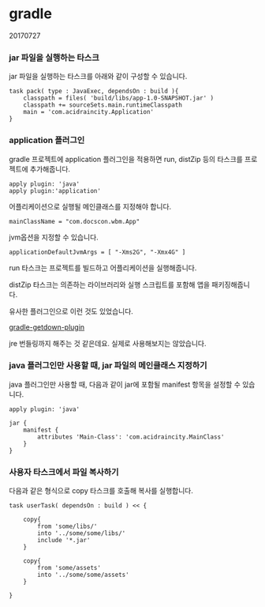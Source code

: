 # gradle

20170727



### jar 파일을 실행하는 타스크



jar 파일을 실행하는 타스크를 아래와 같이 구성할 수 있습니다.

```
task pack( type : JavaExec, dependsOn : build ){
    classpath = files( 'build/libs/app-1.0-SNAPSHOT.jar' )
    classpath += sourceSets.main.runtimeClasspath
    main = 'com.acidraincity.Application'
}
```



### application 플러그인



gradle 프로젝트에 application 플러그인을 적용하면 run, distZip 등의 타스크를 프로젝트에 추가해줍니다.

```
apply plugin: 'java'
apply plugin:'application'
```

어플리케이션으로 실행될 메인클래스를 지정해야 합니다.

```
mainClassName = "com.docscon.wbm.App"
```

jvm옵션을 지정할 수 있습니다.

```
applicationDefaultJvmArgs = [ "-Xms2G", "-Xmx4G" ]
```

run 타스크는 프로젝트를 빌드하고 어플리케이션을 실행해줍니다.

distZip 타스크는 의존하는 라이브러리와 실행 스크립트를 포함해 앱을 패키징해줍니다.



유사한 플러그인으로 이런 것도 있었습니다.

[gradle-getdown-plugin](https://github.com/davidB/gradle-getdown-plugin)

jre 번들링까지 해주는 것 같은데요. 실제로 사용해보지는 않았습니다.



### java 플러그인만 사용할 때, jar 파일의 메인클래스 지정하기



java 플러그인만 사용할 때, 다음과 같이 jar에 포함될 manifest 항목을 설정할 수 있습니다.

```
apply plugin: 'java'

jar {
    manifest {
        attributes 'Main-Class': 'com.acidraincity.MainClass'
    }
}
```



### 사용자 타스크에서 파일 복사하기



다음과 같은 형식으로 copy 타스크를 호출해 복사를 실행합니다.

```
task userTask( dependsOn : build ) << {

    copy{
        from 'some/libs/'
        into '../some/some/libs/'
        include '*.jar'
    }

    copy{
        from 'some/assets'
        into '../some/some/assets'
    }

}
```



